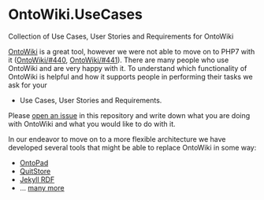 # OntoWiki.UseCases
Collection of Use Cases, User Stories and Requirements for OntoWiki

[OntoWiki](https://ontowiki.net/) is a great tool, however we were not able to move on to PHP7 with it ([OntoWiki/#440](https://github.com/AKSW/OntoWiki/issues/440), [OntoWiki/#441](https://github.com/AKSW/OntoWiki/issues/441)).
There are many people who use OntoWiki and are very happy with it.
To understand which functionality of OntoWiki is helpful and how it supports people in performing their tasks we ask for your

- Use Cases, User Stories and Requirements.

Please [open an issue](https://github.com/AKSW/OntoWiki.UseCases/issues) in this repository and write down what you are doing with OntoWiki and what you would like to do with it.

In our endeavor to move on to a more flexible architecture we have developed several tools that might be able to replace OntoWiki in some way:

- [OntoPad](https://github.com/AKSW/OntoPad)
- [QuitStore](https://github.com/AKSW/QuitStore)
- [Jekyll RDF](https://github.com/AKSW/jekyll-rdf)
- … [many more](https://github.com/AKSW)
